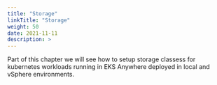 ```yaml
---
title: "Storage"
linkTitle: "Storage"
weight: 50
date: 2021-11-11
description: >  
---
```


Part of this chapter we will see how to setup storage classess for kubernetes workloads running in EKS Anywhere deployed in local and vSphere environments.
